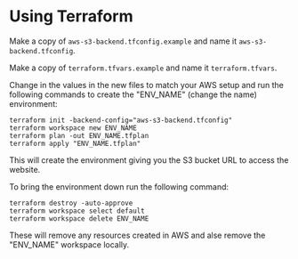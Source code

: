 # Using Terraform

Make a copy of `aws-s3-backend.tfconfig.example` and name it `aws-s3-backend.tfconfig`. 

Make a copy of `terraform.tfvars.example` and name it `terraform.tfvars`.

Change in the values in the new files to match your AWS setup and run the following commands to create the "ENV_NAME" (change the name) environment:

```
terraform init -backend-config="aws-s3-backend.tfconfig"
terraform workspace new ENV_NAME
terraform plan -out ENV_NAME.tfplan
terraform apply "ENV_NAME.tfplan"
```

This will create the environment giving you the S3 bucket URL to access the website.

To bring the environment down run the following command:
```
terraform destroy -auto-approve
terraform workspace select default
terraform workspace delete ENV_NAME
```

These will remove any resources created in AWS and alse remove the "ENV_NAME" workspace locally.